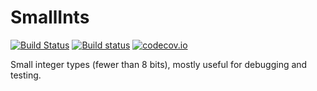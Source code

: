 # SmallInts

[![Build Status](https://travis-ci.org/eschnett/SmallInts.jl.svg?branch=master)](https://travis-ci.org/eschnett/SmallInts.jl)
[![Build status](https://ci.appveyor.com/api/projects/status/9egglujngjmu0vpu?svg=true)](https://ci.appveyor.com/project/eschnett/smallints-jl)
[![codecov.io](https://codecov.io/github/eschnett/SmallInts.jl/coverage.svg?branch=master)](https://codecov.io/github/eschnett/SmallInts.jl?branch=master)

Small integer types (fewer than 8 bits), mostly useful for debugging and testing.
